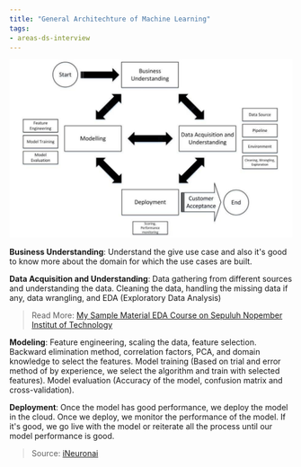 ```yaml
---
title: "General Architechture of Machine Learning"
tags:
- areas-ds-interview
---
```


![](/images/general-architechture-of-machine-learning-1.png)

**Business Understanding**: Understand the give use case and also it's good to know more about the domain for which the use cases are built.

**Data Acquisition and Understanding**: Data gathering from different sources and understanding the data. Cleaning the data, handling the missing data if any, data wrangling, and EDA (Exploratory Data Analysis)

> Read More: [My Sample Material EDA Course on Sepuluh Nopember Institut of Technology](https://aradinka.vercel.app/blog/post-asdos)

**Modeling**: Feature engineering, scaling the data, feature selection. Backward elimination method, correlation factors, PCA, and domain knowledge to select the features. Model training (Based on trial and error method of by experience, we select the algorithm and train with selected features). Model evaluation (Accuracy of the model, confusion matrix and cross-validation).

**Deployment**: Once the model has good performance, we deploy the model in the cloud. Once we deploy, we monitor the performance of the model. If it's good, we go live with the model or reiterate all the process until our model performance is good.

> Source: [iNeuronai](https://github.com/iNeuronai/interview-question-data-science-)